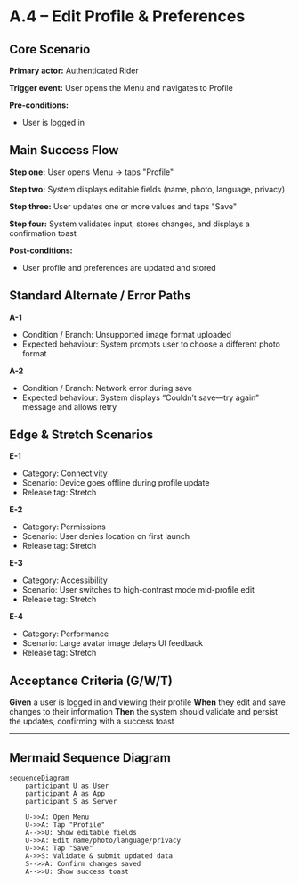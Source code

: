 # A.4 – Edit Profile & Preferences <MVP>

## Core Scenario

**Primary actor:** Authenticated Rider

**Trigger event:** User opens the Menu and navigates to Profile

**Pre-conditions:**

* User is logged in

## Main Success Flow

**Step one:** User opens Menu → taps "Profile"

**Step two:** System displays editable fields (name, photo, language, privacy)

**Step three:** User updates one or more values and taps "Save"

**Step four:** System validates input, stores changes, and displays a confirmation toast

**Post-conditions:**

* User profile and preferences are updated and stored

## Standard Alternate / Error Paths

**A-1**

* Condition / Branch: Unsupported image format uploaded
* Expected behaviour: System prompts user to choose a different photo format

**A-2**

* Condition / Branch: Network error during save
* Expected behaviour: System displays “Couldn’t save—try again” message and allows retry

## Edge & Stretch Scenarios

**E-1**

* Category: Connectivity
* Scenario: Device goes offline during profile update
* Release tag: Stretch

**E-2**

* Category: Permissions
* Scenario: User denies location on first launch
* Release tag: Stretch

**E-3**

* Category: Accessibility
* Scenario: User switches to high-contrast mode mid-profile edit
* Release tag: Stretch

**E-4**

* Category: Performance
* Scenario: Large avatar image delays UI feedback
* Release tag: Stretch

## Acceptance Criteria (G/W/T)

**Given** a user is logged in and viewing their profile
**When** they edit and save changes to their information
**Then** the system should validate and persist the updates, confirming with a success toast

---

## Mermaid Sequence Diagram

```mermaid
sequenceDiagram
    participant U as User
    participant A as App
    participant S as Server

    U->>A: Open Menu
    U->>A: Tap "Profile"
    A-->>U: Show editable fields
    U->>A: Edit name/photo/language/privacy
    U->>A: Tap "Save"
    A->>S: Validate & submit updated data
    S-->>A: Confirm changes saved
    A-->>U: Show success toast
```
